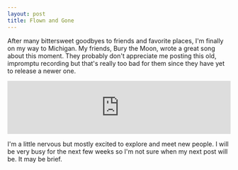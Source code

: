 ```yaml
---
layout: post
title: Flown and Gone
---
```


After many bittersweet goodbyes to friends and favorite places, I'm finally on my way to Michigan. My friends, Bury the Moon, wrote a great song about this moment. They probably don't appreciate me posting this old, impromptu recording but that's really too bad for them since they have yet to release a newer one.  

<iframe style="border: 0; width: 100%; height: 120px;" src="http://bandcamp.com/EmbeddedPlayer/track=4237824219/size=medium/bgcol=ffffff/linkcol=0687f5/transparent=true/" seamless><a href="http://burythemoon.bandcamp.com/track/flown-and-gone-the-bedroom-sessions">Flown And Gone (The Bedroom Sessions) by Bury The Moon</a></iframe>  

I'm a little nervous but mostly excited to explore and meet new people. I will be very busy for the next few weeks so I'm not sure when my next post will be. It may be brief.
